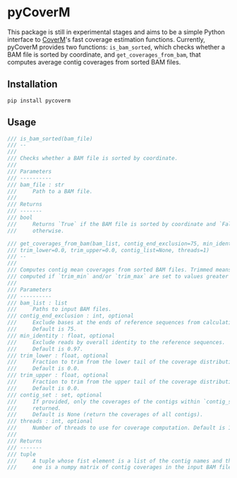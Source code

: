 # pyCoverM

This package is still in experimental stages and aims to be a simple Python interface to [CoverM](https://github.com/wwood/CoverM)'s fast coverage estimation functions. Currently, pyCoverM provides two functions: `is_bam_sorted`, which checks whether a BAM file is sorted by coordinate, and `get_coverages_from_bam`, that computes average contig coverages from sorted BAM files.

## Installation

```
pip install pycoverm
```

## Usage

```rust
/// is_bam_sorted(bam_file)
/// --
///
/// Checks whether a BAM file is sorted by coordinate.
///
/// Parameters
/// ----------
/// bam_file : str
///     Path to a BAM file.
///
/// Returns
/// -------
/// bool
///     Returns `True` if the BAM file is sorted by coordinate and `False`
///     otherwise.
```

```rust
/// get_coverages_from_bam(bam_list, contig_end_exclusion=75, min_identity=0.97,
/// trim_lower=0.0, trim_upper=0.0, contig_list=None, threads=1)
/// --
///
/// Computes contig mean coverages from sorted BAM files. Trimmed means will be
/// computed if `trim_min` and/or `trim_max` are set to values greater than 0.
///
/// Parameters
/// ----------
/// bam_list : list
///     Paths to input BAM files.
/// contig_end_exclusion : int, optional
///     Exclude bases at the ends of reference sequences from calculation.
///     Default is 75.
/// min_identity : float, optional
///     Exclude reads by overall identity to the reference sequences.
///     Default is 0.97.
/// trim_lower : float, optional
///     Fraction to trim from the lower tail of the coverage distribution.
///     Default is 0.0.
/// trim_upper : float, optional
///     Fraction to trim from the upper tail of the coverage distribution.
///     Default is 0.0.
/// contig_set : set, optional
///     If provided, only the coverages of the contigs within `contig_set` will
///     returned.
///     Default is None (return the coverages of all contigs).
/// threads : int, optional
///     Number of threads to use for coverage computation. Default is 1.
///
/// Returns
/// -------
/// tuple
///     A tuple whose fist element is a list of the contig names and the second
///     one is a numpy matrix of contig coverages in the input BAM files.
```
